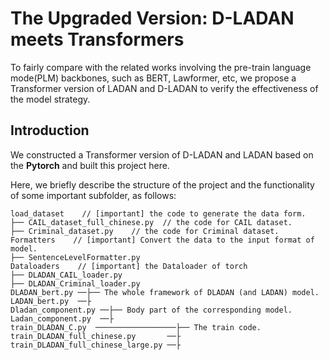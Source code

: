 #  The Upgraded Version: D-LADAN meets Transformers
To fairly compare with the related works involving the pre-train language mode(PLM) backbones, such as BERT, Lawformer, etc, we propose a Transformer version of LADAN and D-LADAN to verify the effectiveness of the model strategy.

## Introduction
We constructed a Transformer version of D-LADAN and LADAN based on the **Pytorch** and built this project here.

Here, we briefly describe the structure of the project and the functionality of some important subfolder, as follows:

```
load_dataset    // [important] the code to generate the data form.
├── CAIL_dataset_full_chinese.py  // the code for CAIL dataset.
├── Criminal_dataset.py    // the code for Criminal dataset.
Formatters    // [important] Convert the data to the input format of model.
├── SentenceLevelFormatter.py
Dataloaders    // [important] the Dataloader of torch
├── DLADAN_CAIL_loader.py
├── DLADAN_Criminal_loader.py
DLADAN_bert.py ──├── The whole framework of DLADAN (and LADAN) model.
LADAN_bert.py  ──├ 
Dladan_component.py ──├── Body part of the corresponding model.
Ladan_component.py  ──├ 
train_DLADAN_C.py  ──────────────────├── The train code.
train_DLADAN_full_chinese.py       ──├
train_DLADAN_full_chinese_large.py ──├

